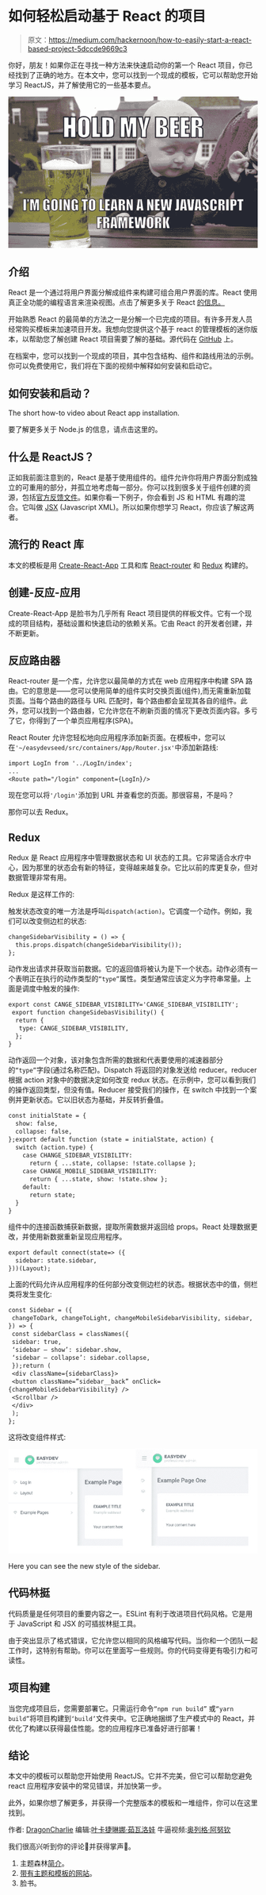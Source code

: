 # 如何轻松启动基于 React 的项目

> 原文：<https://medium.com/hackernoon/how-to-easily-start-a-react-based-project-5dccde9669c3>

你好，朋友！如果你正在寻找一种方法来快速启动你的第一个 React 项目，你已经找到了正确的地方。在本文中，您可以找到一个现成的模板，它可以帮助您开始学习 ReactJS，并了解使用它的一些基本要点。

![](img/66277d276914ac0779393ea89656dea1.png)

## 介绍

React 是一个通过将用户界面分解成组件来构建可组合用户界面的库。React 使用真正全功能的编程语言来渲染视图。点击了解更多关于 React [的信息。](https://reactjs.org/blog/2013/06/05/why-react.html)

开始熟悉 React 的最简单的方法之一是分解一个已完成的项目。有许多开发人员经常购买模板来加速项目开发。我想向您提供这个基于 react 的管理模板的迷你版本，以帮助您了解创建 React 项目需要了解的基础。源代码在 [GitHub](https://github.com/aspirity-ru/easydev-seed) 上。

在档案中，您可以找到一个现成的项目，其中包含结构、组件和路线用法的示例。你可以免费使用它，我们将在下面的视频中解释如何安装和启动它。

## 如何安装和启动？

The short how-to video about React app installation.

要了解更多关于 Node.js 的信息，请点击这里的。

## 什么是 ReactJS？

正如我前面注意到的，React 是基于使用组件的。组件允许你将用户界面分割成独立的可重用的部分，并孤立地考虑每一部分。你可以找到很多关于组件创建的资源，包括[官方反馈文件](https://reactjs.org/docs/getting-started.html)。如果你看一下例子，你会看到 JS 和 HTML 有趣的混合。它叫做 [JSX](https://jsx.github.io/doc.html) (Javascript XML)。所以如果你想学习 React，你应该了解这两者。

## 流行的 React 库

本文的模板是用 [Create-React-App](https://github.com/facebook/create-react-app) 工具和库 [React-router](https://github.com/ReactTraining/react-router) 和 [Redux](https://redux.js.org/) 构建的。

## 创建-反应-应用

Create-React-App 是脸书为几乎所有 React 项目提供的样板文件。它有一个现成的项目结构，基础设置和快速启动的依赖关系。它由 React 的开发者创建，并不断更新。

## 反应路由器

React-router 是一个库，允许您以最简单的方式在 web 应用程序中构建 SPA 路由。它的意思是——您可以使用简单的组件实时交换页面(组件),而无需重新加载页面。当每个路由的路径与 URL 匹配时，每个路由都会呈现其各自的组件。此外，您可以找到一个路由器，它允许您在不刷新页面的情况下更改页面内容。多亏了它，你得到了一个单页应用程序(SPA)。

React Router 允许您轻松地向应用程序添加新页面。在模板中，您可以在`'~/easydevseed/src/containers/App/Router.jsx'`中添加新路线:

```
import LogIn from '../LogIn/index';
...
<Route path="/login" component={LogIn}/>
```

现在您可以将`'/login'`添加到 URL 并查看您的页面。那很容易，不是吗？

那你可以去 Redux。

## Redux

Redux 是 React 应用程序中管理数据状态和 UI 状态的工具。它非常适合水疗中心，因为那里的状态会有新的特征，变得越来越复杂。它比以前的库更复杂，但对数据管理非常有用。

Redux 是这样工作的:

触发状态改变的唯一方法是呼叫`dispatch(action)`。它调度一个动作。例如，我们可以改变侧边栏的状态:

```
changeSidebarVisibility = () => {
  this.props.dispatch(changeSidebarVisibility());
};
```

动作发出请求并获取当前数据。它的返回值将被认为是下一个状态。动作必须有一个表明正在执行的动作类型的`“type”`属性。类型通常应该定义为字符串常量。上面是调度中触发的操作:

```
export const CANGE_SIDEBAR_VISIBILITY='CANGE_SIDEBAR_VISIBILITY';
 export function changeSidebasVisibility() {
  return {
   type: CANGE_SIDEBAR_VISIBILITY,
  };
}
```

动作返回一个对象，该对象包含所需的数据和代表要使用的减速器部分的`“type”`字段(通过名称匹配)。Dispatch 将返回的对象发送给 reducer。reducer 根据 action 对象中的数据决定如何改变 redux 状态。在示例中，您可以看到我们的操作返回类型，但没有值。Reducer 接受我们的操作，在 switch 中找到一个案例并更新状态。它以旧状态为基础，并反转折叠值。

```
const initialState = {
  show: false,
  collapse: false,
};export default function (state = initialState, action) {
  switch (action.type) {
    case CHANGE_SIDEBAR_VISIBILITY:
      return { ...state, collapse: !state.collapse };
    case CHANGE_MOBILE_SIDEBAR_VISIBILITY:
      return { ...state, show: !state.show };
    default:
      return state;
  }
}
```

组件中的连接函数捕获新数据，提取所需数据并返回给 props。React 处理数据更改，并使用新数据重新呈现应用程序。

```
export default connect(state=> ({
  sidebar: state.sidebar,
}))(Layout);
```

上面的代码允许从应用程序的任何部分改变侧边栏的状态。根据状态中的值，侧栏类将发生变化:

```
const Sidebar = ({
 changeToDark, changeToLight, changeMobileSidebarVisibility, sidebar,
}) => {
 const sidebarClass = classNames({
 sidebar: true,
 ‘sidebar — show’: sidebar.show,
 ‘sidebar — collapse’: sidebar.collapse,
 });return (
 <div className={sidebarClass}>
 <button className=”sidebar__back” onClick={changeMobileSidebarVisibility} />
 <Scrollbar />
 </div>
 );
};
```

这将改变组件样式:

![](img/e6d2fdab5def6c304e1d26901f530334.png)

Here you can see the new style of the sidebar.

## 代码林挺

代码质量是任何项目的重要内容之一。ESLint 有利于改进项目代码风格。它是用于 JavaScript 和 JSX 的可插拔林挺工具。

由于突出显示了格式错误，它允许您以相同的风格编写代码。当你和一个团队一起工作时，这特别有帮助。你可以在里面写一些规则。你的代码变得更有吸引力和可读性。

## 项目构建

当您完成项目后，您需要部署它。只需运行命令`“npm run build”` 或`“yarn build”`将项目构建到`‘build’`文件夹中。它正确地捆绑了生产模式中的 React，并优化了构建以获得最佳性能。您的应用程序已准备好进行部署！

## 结论

本文中的模板可以帮助您开始使用 ReactJS。它并不完美，但它可以帮助您避免 react 应用程序安装中的常见错误，并加快第一步。

此外，如果你想了解更多，并获得一个完整版本的模板和一堆组件，你可以在这里找到。

作者: [DragonCharlie](https://medium.com/u/123a08802306?source=post_page-----5dccde9669c3--------------------------------)
编辑:[叶卡捷琳娜·茹瓦洛娃](https://medium.com/u/6324264413b5?source=post_page-----5dccde9669c3--------------------------------)
牛逼视频:[奥列格·阿努钦](https://medium.com/u/4e5d6f183fa8?source=post_page-----5dccde9669c3--------------------------------)

我们很高兴听到你的评论💬并获得掌声👏。

1.  主题森林[简介](https://themeforest.net/user/aspirity)。
2.  [带有主题和模板的网站](http://themes.aspirity.com)。
3.  脸书。